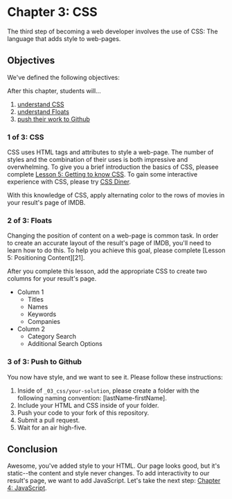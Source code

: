 # Chapter 3: CSS
The third step of becoming a web developer involves the use of CSS: The language that adds style to web-pages. 

## Objectives 
We've defined the following objectives: 

After this chapter, students will...

1. [understand CSS][1]
2. [understand Floats][2]
3. [push their work to Github][3]

### 1 of 3: CSS
CSS uses HTML tags and attributes to style a web-page. The number of styles and the combination of their uses is both impressive and overwhelming. To give you a brief introduction the basics of CSS, pleasee complete [Lesson 5: Getting to know CSS][11]. To gain some interactive experience with CSS, please try [CSS Diner][12].

With this knowledge of CSS, apply alternating color to the rows of movies in your result's page of IMDB. 

### 2 of 3: Floats
Changing the position of content on a web-page is common task. In order to create an accurate layout of the result's page of IMDB, you'll need to learn how to do this. To help you achieve this goal, please complete [Lesson 5: Positioning Content][21].

After you complete this lesson, add the appropriate CSS to create two columns for your result's page.

- Column 1
  - Titles
  - Names
  - Keywords
  - Companies
- Column 2
  - Category Search
  - Additional Search Options

### 3 of 3: Push to Github
You now have style, and we want to see it. Please follow these instructions: 

1. Inside of `_03_css/your-solution`, please create a folder with the following naming convention: [lastName-firstName]. 
2. Include your HTML and CSS inside of your folder. 
3. Push your code to your fork of this repository.
4. Submit a pull request.
5. Wait for an air high-five.  

## Conclusion
Awesome, you've added style to your HTML. Our page looks good, but it's static--the content and style never changes. To add interactivity to our result's page, we want to add JavaScript. Let's take the next step: [Chapter 4: JavaScript][next-page].

[1]: #1-of-3-css
[11]: http://learn.shayhowe.com/html-css/getting-to-know-css/
[12]: http://flukeout.github.io/

[2]: #2-of-3-css
[3]: #3-of-3-push-to-github

[next-page]: ../_04_javascript/readme.md